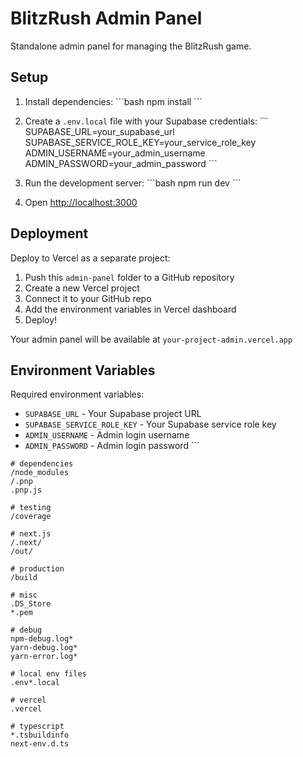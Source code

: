 # BlitzRush Admin Panel

Standalone admin panel for managing the BlitzRush game.

## Setup

1. Install dependencies:
\`\`\`bash
npm install
\`\`\`

2. Create a `.env.local` file with your Supabase credentials:
\`\`\`
SUPABASE_URL=your_supabase_url
SUPABASE_SERVICE_ROLE_KEY=your_service_role_key
ADMIN_USERNAME=your_admin_username
ADMIN_PASSWORD=your_admin_password
\`\`\`

3. Run the development server:
\`\`\`bash
npm run dev
\`\`\`

4. Open [http://localhost:3000](http://localhost:3000)

## Deployment

Deploy to Vercel as a separate project:

1. Push this `admin-panel` folder to a GitHub repository
2. Create a new Vercel project
3. Connect it to your GitHub repo
4. Add the environment variables in Vercel dashboard
5. Deploy!

Your admin panel will be available at `your-project-admin.vercel.app`

## Environment Variables

Required environment variables:
- `SUPABASE_URL` - Your Supabase project URL
- `SUPABASE_SERVICE_ROLE_KEY` - Your Supabase service role key
- `ADMIN_USERNAME` - Admin login username
- `ADMIN_PASSWORD` - Admin login password
\`\`\`

```plaintext file="admin-panel/.gitignore"
# dependencies
/node_modules
/.pnp
.pnp.js

# testing
/coverage

# next.js
/.next/
/out/

# production
/build

# misc
.DS_Store
*.pem

# debug
npm-debug.log*
yarn-debug.log*
yarn-error.log*

# local env files
.env*.local

# vercel
.vercel

# typescript
*.tsbuildinfo
next-env.d.ts
